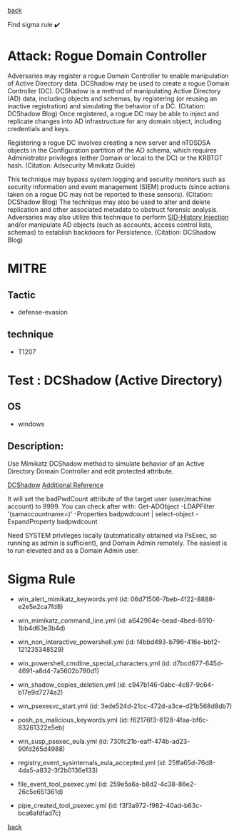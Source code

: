 
[back](../index.md)

Find sigma rule :heavy_check_mark: 

# Attack: Rogue Domain Controller 

Adversaries may register a rogue Domain Controller to enable manipulation of Active Directory data. DCShadow may be used to create a rogue Domain Controller (DC). DCShadow is a method of manipulating Active Directory (AD) data, including objects and schemas, by registering (or reusing an inactive registration) and simulating the behavior of a DC. (Citation: DCShadow Blog) Once registered, a rogue DC may be able to inject and replicate changes into AD infrastructure for any domain object, including credentials and keys.

Registering a rogue DC involves creating a new server and nTDSDSA objects in the Configuration partition of the AD schema, which requires Administrator privileges (either Domain or local to the DC) or the KRBTGT hash. (Citation: Adsecurity Mimikatz Guide)

This technique may bypass system logging and security monitors such as security information and event management (SIEM) products (since actions taken on a rogue DC may not be reported to these sensors). (Citation: DCShadow Blog) The technique may also be used to alter and delete replication and other associated metadata to obstruct forensic analysis. Adversaries may also utilize this technique to perform [SID-History Injection](https://attack.mitre.org/techniques/T1134/005) and/or manipulate AD objects (such as accounts, access control lists, schemas) to establish backdoors for Persistence. (Citation: DCShadow Blog)

# MITRE
## Tactic
  - defense-evasion


## technique
  - T1207


# Test : DCShadow (Active Directory)
## OS
  - windows


## Description:
Use Mimikatz DCShadow method to simulate behavior of an Active Directory Domain Controller and edit protected attribute.

[DCShadow](https://www.dcshadow.com/)
[Additional Reference](http://www.labofapenetrationtester.com/2018/04/dcshadow.html)

It will set the badPwdCount attribute of the target user (user/machine account) to 9999. You can check after with:
Get-ADObject -LDAPFilter '(samaccountname=<user>)' -Properties badpwdcount | select-object -ExpandProperty badpwdcount

Need SYSTEM privileges locally (automatically obtained via PsExec, so running as admin is sufficient), and Domain Admin remotely.
The easiest is to run elevated and as a Domain Admin user.


# Sigma Rule
 - win_alert_mimikatz_keywords.yml (id: 06d71506-7beb-4f22-8888-e2e5e2ca7fd8)

 - win_mimikatz_command_line.yml (id: a642964e-bead-4bed-8910-1bb4d63e3b4d)

 - win_non_interactive_powershell.yml (id: f4bbd493-b796-416e-bbf2-121235348529)

 - win_powershell_cmdline_special_characters.yml (id: d7bcd677-645d-4691-a8d4-7a5602b780d1)

 - win_shadow_copies_deletion.yml (id: c947b146-0abc-4c87-9c64-b17e9d7274a2)

 - win_psexesvc_start.yml (id: 3ede524d-21cc-472d-a3ce-d21b568d8db7)

 - posh_ps_malicious_keywords.yml (id: f62176f3-8128-4faa-bf6c-83261322e5eb)

 - win_susp_psexec_eula.yml (id: 730fc21b-eaff-474b-ad23-90fd265d4988)

 - registry_event_sysinternals_eula_accepted.yml (id: 25ffa65d-76d8-4da5-a832-3f2b0136e133)

 - file_event_tool_psexec.yml (id: 259e5a6a-b8d2-4c38-86e2-26c5e651361d)

 - pipe_created_tool_psexec.yml (id: f3f3a972-f982-40ad-b63c-bca6afdfad7c)



[back](../index.md)
